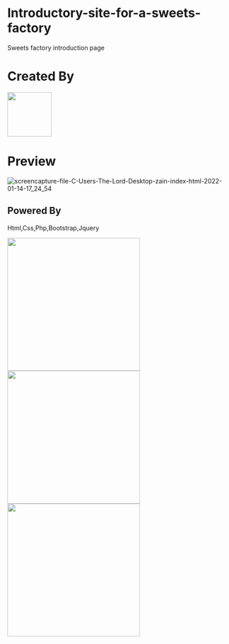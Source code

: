 
# Introductory-site-for-a-sweets-factory
Sweets factory introduction page
# Created By
  <a href="http://afak.epizy.com/"><img src="https://user-images.githubusercontent.com/86790667/149276936-63d106e1-c37d-469a-a4cb-0b799ed8fae7.png" width="100px" /></a>
  
 # Preview
 
![screencapture-file-C-Users-The-Lord-Desktop-zain-index-html-2022-01-14-17_24_54](https://user-images.githubusercontent.com/86790667/149531280-9046bf45-acff-4cf4-9cff-b2f6a0f69f03.png)

 
 ## **Powered By**
<p>Html,Css,Php,Bootstrap,Jquery
</p>
 
<img src="https://upload.wikimedia.org/wikipedia/commons/thumb/6/61/HTML5_logo_and_wordmark.svg/1200px-HTML5_logo_and_wordmark.svg.png" width="300" />
<img src="https://upload.wikimedia.org/wikipedia/commons/thumb/d/d5/CSS3_logo_and_wordmark.svg/640px-CSS3_logo_and_wordmark.svg.png" width="300" />
 
<img src="https://upload.wikimedia.org/wikipedia/commons/thumb/2/27/PHP-logo.svg/1200px-PHP-logo.svg.png" width="300" />
